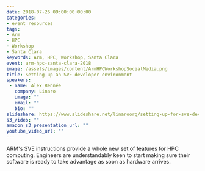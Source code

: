 ```yaml
---
date: 2018-07-26 09:00:00+00:00
categories:
- event_resources
tags:
- Arm
- HPC
- Workshop
- Santa Clara
keywords: Arm, HPC, Workshop, Santa Clara
event: arm-hpc-santa-clara-2018
image: /assets/images/content/ArmHPCWorkshopSocialMedia.png
title: Setting up an SVE developer environment
speakers:
 - name: Alex Bennée
   company: Linaro
   image: ""
   email: ""
   bio: ""
slideshare: https://www.slideshare.net/linaroorg/setting-up-for-sve-development-linaro-hpc-workshop-2018
s3_video: ""
amazon_s3_presentation_url: ""
youtube_video_url: ""
---
```

ARM's SVE instructions provide a whole new set of features for HPC computing. Engineers are understandably keen to start making sure their software is ready to take advantage as soon as hardware arrives.
